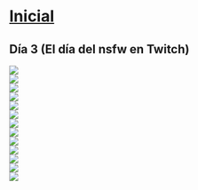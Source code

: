 # [Inicial](./index.md)
<h2>Día 3 (El día del nsfw en Twitch)</h2>

![](dia4/3006211.png)  
![](dia4/3006212.png)  
![](dia4/3006213.png)  
![](dia4/3006214.png)  
![](dia4/3006215.png)  
![](dia4/3006216.png)  
![](dia4/3006217.png)  
![](dia4/3006218.png)  
![](dia4/3006219.png)  
![](dia4/30062110.png)  
![](dia4/30062111.png)  
![](dia4/30062112.png)  
![](dia4/30062113.png)  
